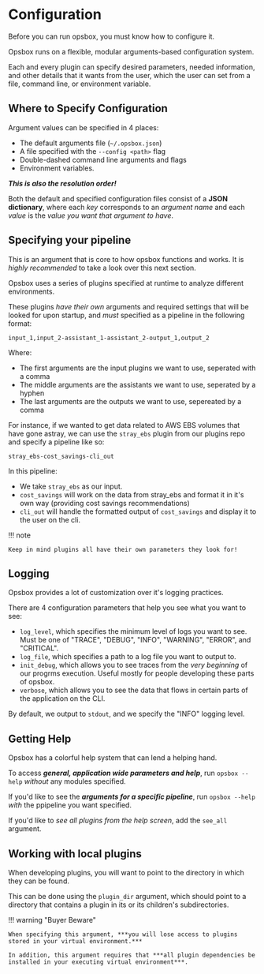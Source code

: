 # Configuration
Before you can run opsbox, you must know how to configure it.

Opsbox runs on a flexible, modular arguments-based configuration system.

Each and every plugin can specify desired parameters, needed information, and other details that it wants from the user, which the user can set from a file, command line, or environment variable.

## Where to Specify Configuration
Argument values can be specified in 4 places:

- The default arguments file (`~/.opsbox.json`)
- A file specified with the `--config <path>` flag
- Double-dashed command line arguments and flags
- Environment variables.

***This is also the resolution order!***

Both the default and specified configuration files consist of a **JSON dictionary**, where each *key* corresponds to an *argument name* and each *value* is the *value you want that argument to have*.

## Specifying your pipeline
This is an argument that is core to how opsbox functions and works.
It is *highly recommended* to take a look over this next section.

Opsbox uses a series of plugins specified at runtime to analyze different environments.

These plugins *have their own* arguments and required settings that will be looked for upon startup, and *must* specified as a pipeline in the following format:

```
input_1,input_2-assistant_1-assistant_2-output_1,output_2
```

Where:

- The first arguments are the input plugins we want to use, seperated with a comma
- The middle arguments are the assistants we want to use, seperated by a hyphen
- The last arguments are the outputs we want to use, sepereated by a comma

For instance, if we wanted to get data related to AWS EBS volumes that have gone astray, we can use the `stray_ebs` plugin from our plugins repo and specify a pipeline like so:

```
stray_ebs-cost_savings-cli_out
```

In this pipeline:

- We take `stray_ebs` as our input.
- `cost_savings` will work on the data from stray_ebs and format it in it's own way (providing cost savings recommendations)
- `cli_out` will handle the formatted output of `cost_savings` and display it to the user on the cli.


!!! note

    Keep in mind plugins all have their own parameters they look for!

## Logging
Opsbox provides a lot of customization over it's logging practices.

There are 4 configuration parameters that help you see what you want to see:

- `log_level`, which specifies the minimum level of logs you want to see.
    Must be one of "TRACE", "DEBUG", "INFO", "WARNING", "ERROR", and "CRITICAL". 
- `log_file`, which specifies a path to a log file you want to output to.
- `init_debug`, which allows you to see traces from the *very beginning* of our progrms execution.
    Useful mostly for people developing these parts of opsbox.
- `verbose`, which allows you to see the data that flows in certain parts of the application on the CLI.

By default, we output to `stdout`, and we specify the "INFO" logging level.

## Getting Help
Opsbox has a colorful help system that can lend a helping hand.

To access ***general, application wide parameters and help***, run `opsbox --help` *without* any modules specified.

If you'd like to see the ***arguments for a specific pipeline***, run `opsbox --help` *with* the ppipeline you want specified.

If you'd like to *see all plugins from the help screen*, add the `see_all` argument.

## Working with local plugins
When developing plugins, you will want to point to the directory in which they can be found.

This can be done using the `plugin_dir` argument, which should point to a directory that contains a plugin in its or its children's subdirectories.

!!! warning "Buyer Beware"

    When specifying this argument, ***you will lose access to plugins stored in your virtual environment.***

    In addition, this argument requires that ***all plugin dependencies be installed in your executing virtual environment***.

